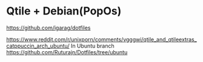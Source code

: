 # Qtile + Debian(PopOs)
https://github.com/igarag/dotfiles

https://www.reddit.com/r/unixporn/comments/vgggwi/qtile_and_qtileextras_catppuccin_arch_ubuntu/
In Ubuntu branch
https://github.com/Ruturajn/Dotfiles/tree/ubuntu